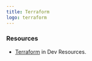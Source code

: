 ```yaml
---
title: Terraform
logo: terraform
---
```



### Resources

- [Terraform](https://michaelcurrin.github.io/dev-resources/resources/) in Dev Resources.
